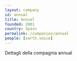 ```yaml
---
layout: company
id: annual
title: Annual
founded: 2001
country: Spain
permalink: /companies/annual
people: [earth.voice]
---
```


Dettagli della compagnia annual